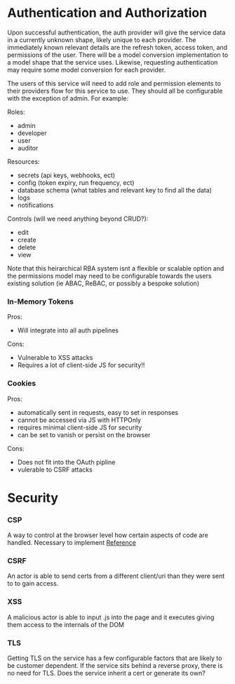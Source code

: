 # Authentication and Authorization

Upon successful authentication, the auth provider will give the service data in a currently unknown shape, likely unique to each provider. The immediately known relevant details are the refresh token, access token, and permissions of the user. There will be a model conversion implementation to a model shape that the service uses. Likewise, requesting authentication may require some model conversion for each provider.

The users of this service will need to add role and permission elements to their providers flow for this service to use. They should all be configurable with the exception of admin. For example:

Roles:
- admin
- developer
- user
- auditor

Resources:
- secrets (api keys, webhooks, ect)
- config (token expiry, run frequency, ect)
- database schema (what tables and relevant key to find all the data)
- logs
- notifications

Controls (will we need anything beyond CRUD?):
- edit
- create
- delete
- view

Note that this heirarchical RBA system isnt a flexible or scalable option and the permissions model may need to be configurable towards the users existing solution (ie ABAC, ReBAC, or possibly a bespoke solution)


### In-Memory Tokens

Pros:
- Will integrate into all auth pipelines

Cons:
- Vulnerable to XSS attacks
- Requires a lot of client-side JS for security!!

### Cookies

Pros:
- automatically sent in requests, easy to set in responses
- cannot be accessed via JS with HTTPOnly
- requires minimal client-side JS for security
- can be set to vanish or persist on the browser

Cons:
- Does not fit into the OAuth pipline
- vulerable to CSRF attacks


# Security

### CSP

A way to control at the browser level how certain aspects of code are handled. Necessary to implement
[Reference](https://developer.mozilla.org/en-US/curriculum/extensions/security-and-privacy/)

### CSRF
An actor is able to send certs from a different client/uri than they were sent to to gain access. 

### XSS
A malicious actor is able to input .js into the page and it executes giving them access to the internals of the DOM

### TLS

Getting TLS on the service has a few configurable factors that are likely to be customer dependent. If the service sits behind a reverse proxy, there is no need for TLS. Does the service inherit a cert or generate its own?
